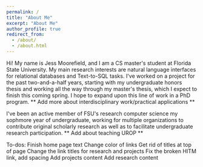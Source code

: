 ```yaml
---
permalink: /
title: "About Me"
excerpt: "About Me"
author_profile: true
redirect_from: 
  - /about/
  - /about.html
---
```

Hi! My name is Jess Moorefield, and I am a CS master's student at Florida State University. My main research interests are natural language interfaces for relational databases and Text-to-SQL tasks. I've worked on a project for the past two-and-a-half years, starting with my undergraduate honors thesis and working all the way through my master's thesis, which I expect to finish this coming spring. I hope to expand upon this line of work in a PhD program. ** Add more about interdisciplinary work/practical applications **

I've been an active member of FSU's research computer science my sophmore year of undergraduate, working for multiple organizations to contribute original scholarly research as well as to facilitate undergraduate research participation. ** Add about teaching UROP **

To-dos: 
Finish home page text 
Change color of links 
Get rid of titles at top of page 
Change the link titles for research and projects 
Fix the broken HITM link, add spacing 
Add projects content
Add research content 
